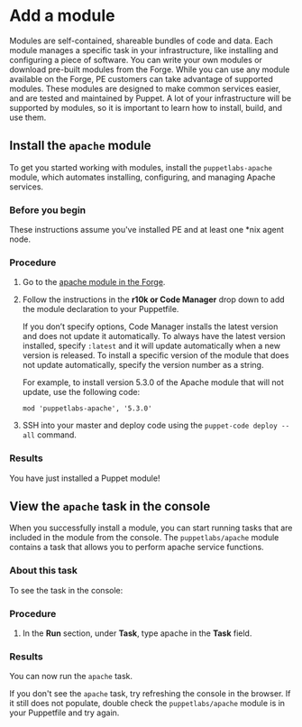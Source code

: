 # Add a module

Modules are self-contained, shareable bundles of code and data. Each module manages a specific task in your infrastructure, like installing and configuring a piece of software. You can write your own modules or download pre-built modules from the Forge. While you can use any module available on the Forge, PE customers can take advantage of supported modules. These modules are designed to make common services easier, and are tested and maintained by Puppet. A lot of your infrastructure will be supported by modules, so it is important to learn how to install, build, and use them.

## Install the `apache` module

To get you started working with modules, install the `puppetlabs-apache` module, which automates installing, configuring, and managing Apache services.

### Before you begin

These instructions assume you've installed PE and at least one \*nix agent node.

### Procedure

1.  Go to the [apache module in the Forge](https://forge.puppet.com/puppetlabs/apache).

2.  Follow the instructions in the **r10k or Code Manager** drop down to add the module declaration to your Puppetfile.

    If you don’t specify options, Code Manager installs the latest version and does not update it automatically. To always have the latest version installed, specify `:latest` and it will update automatically when a new version is released. To install a specific version of the module that does not update automatically, specify the version number as a string.

    For example, to install version 5.3.0 of the Apache module that will not update, use the following code:

    ```
    mod 'puppetlabs-apache', '5.3.0'
    ```

3.  SSH into your master and deploy code using the `puppet-code deploy --all` command.


### Results

You have just installed a Puppet module!

## View the `apache` task in the console

When you successfully install a module, you can start running tasks that are included in the module from the console. The `puppetlabs/apache` module contains a task that allows you to perform apache service functions.

### About this task

To see the task in the console:

### Procedure

1.  In the **Run** section, under **Task**, type apache in the **Task** field.


### Results

You can now run the `apache` task.

If you don't see the `apache` task, try refreshing the console in the browser. If it still does not populate, double check the `puppetlabs/apache` module is in your Puppetfile and try again.

